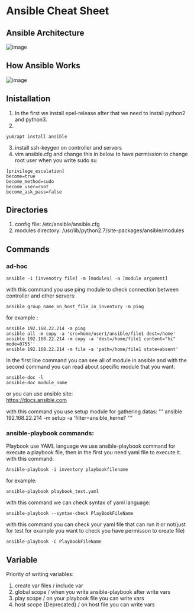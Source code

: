 # Ansible Cheat Sheet
## Ansible Architecture
![image](https://github.com/imansadegh/Ansible/assets/36385769/9fedc4b4-a632-4099-9e2d-3a7d27e12ddc)

## How Ansible Works
![image](https://github.com/imansadegh/Ansible/assets/36385769/31435410-60b0-41e2-b54a-7c0e88fec86a)

## Inistallation
1. In the first we install epel-release after that we need to install python2 and python3.<br>
2. 
```
yum/apt install ansible
```
3. install ssh-keygen on controller and servers<br>
4. vim ansible.cfg and change this in below to have permission to change root user when you write sudo su<br>

```
[privilege_escalation]
become=true
become_method=sudo
become_user=root
become_ask_pass=false
```

## Directories
1. config file: /etc/ansible/ansible.cfg<br>
2. modules directory: /usr/lib/python2.7/site-packages/ansible/modules<br>
 
## Commands
### ad-hoc
```ansible -i [invenotry file] -m [modules] -a [module argument]```<br>

with this command you use ping module to check connection between controller and other servers:<br>

```
ansible group_name_on_host_file_in_inventory -m ping 
```
for example :
```
ansible 192.168.22.214 -m ping
ansible all -m copy -a 'src=home/user1/ansible/file1 dest=/home'
ansible 192.168.22.214 -m copy -a 'dest=/home/file1 content="hi" mode=0755''
ansible 192.168.22.214 -m file -a 'path=/home/file1 state=absent'
```
In the first line command you can see all of module in ansible and with the second command you can read about specific module that you want:
```
ansible-doc -l
ansible-doc module_name
```
or you can use ansible site:<br>
https://docs.ansible.com

with this command you use setup module for gathering datas:
'''
ansible 192.168.22.214 -m setup -a 'filter=ansible_kernel'
'''
### ansible-playbook commands:
Playbook use YAML language we use ansible-playbook command for execute a playbook file, then in the first you need yaml file to execute it.<br>
with this command:
```
Ansible-playbook -i inventory playbookfilename
```
for example:
```
ansible-playbook playbook_test.yaml
```
with this command we can check syntax of yaml language:
```
ansible-playbook --syntax-check PlayBookFileName
```
with this command you can check your yaml file that can run it or not(just for test for example you want to check you have permisson to create file)<br>
```
ansible-playbook -C PlayBookFileName
``` 
## Variable
Priority of writing variables:
1. create var files / include var
2. global scope / when you write ansible-playbook after write vars
3. play scope / on your playbook file you can write vars
4. host scope {Deprecated} / on host file you can write vars
